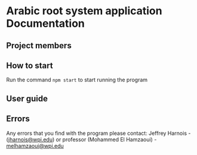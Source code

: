 # Arabic root system application Documentation

## Project members


## How to start
Run the command
```npm start```
to start running the program

## User guide


## Errors
Any errors that you find with the program please contact:
Jeffrey Harnois - (jharnois@wpi.edu) or professor (Mohammed El Hamzaoui) - melhamzaoui@wpi.edu





